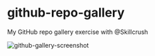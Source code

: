 # github-repo-gallery
My GitHub repo gallery exercise with @Skillcrush

![github-gallery-screenshot](https://user-images.githubusercontent.com/57458252/209402219-e5fae2b2-893f-43de-94ec-444a414c0461.png)
